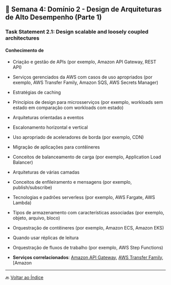 ## 📅 Semana 4: Domínio 2 - Design de Arquiteturas de Alto Desempenho (Parte 1)

### Task Statement 2.1: Design scalable and loosely coupled architectures

#### Conhecimento de

- Criação e gestão de APIs (por exemplo, Amazon API Gateway, REST API)

- Serviços gerenciados da AWS com casos de uso apropriados (por exemplo, AWS Transfer Family, Amazon SQS, AWS Secrets Manager)

- Estratégias de caching

- Princípios de design para microsserviços (por exemplo, workloads sem estado em comparação com workloads com estado)

- Arquiteturas orientadas a eventos

- Escalonamento horizontal e vertical

- Uso apropriado de aceleradores de borda (por exemplo, CDN)

- Migração de aplicações para contêineres

- Conceitos de balanceamento de carga (por exemplo, Application Load Balancer)

- Arquiteturas de várias camadas

- Conceitos de enfileiramento e mensagens (por exemplo, publish/subscribe)

- Tecnologias e padrões serverless (por exemplo, AWS Fargate, AWS Lambda)

- Tipos de armazenamento com características associadas (por exemplo, objeto, arquivo, bloco)

- Orquestração de contêineres (por exemplo, Amazon ECS, Amazon EKS)

- Quando usar réplicas de leitura

- Orquestração de fluxos de trabalho (por exemplo, AWS Step Functions)

- **Serviços correlacionados**: [Amazon API Gateway](https://docs.aws.amazon.com/apigateway/index.html), [AWS Transfer Family](https://docs.aws.amazon.com/transfer/index.html), [Amazon



---

🔙 [Voltar ao Índice](../../../index.md)
